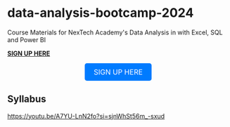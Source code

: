 # data-analysis-bootcamp-2024
Course Materials for NexTech Academy's Data  Analysis in with Excel, SQL and Power BI

[**SIGN UP HERE**](https://forms.gle/eZDj4UpESg8sCnEF8)


<div align="center">
    <a href="https://forms.gle/eZDj4UpESg8sCnEF8" style="background-color: #007BFF; color: white; padding: 10px 20px; text-align: center; text-decoration: none; display: inline-block; font-size: 16px; border-radius: 5px;">SIGN UP HERE</a>
</div>

## Syllabus



https://youtu.be/A7YU-LnN2fo?si=sjnWhSt56m_-sxud


